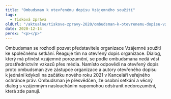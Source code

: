 ```yaml
---
title: "Ombudsman k otevřenému dopisu Vzájemného soužití"
tags:
  - Tisková zpráva
oldUrl: "/aktualne/tiskove-zpravy-2020/ombudsman-k-otevrenemu-dopisu-vzajemneho-souziti"
date: 2020-12-14
perex: "<p></p>"
---
```


<!-- imported from the old website -->

<p>Ombudsman se rozhodl pozvat představitele organizace Vzájemné soužití ke společnému setkání. Reaguje tím na otevřený dopis organizace. Dialog, který má přinést vzájemné porozumění, se podle ombudsmana nedá vést prostřednictvím vzkazů přes média. Namísto odpovědi na otevřený dopis proto ombudsman zve zástupce organizace a autory otevřeného dopisu k jednání kdykoli na začátku nového roku 2021 v Kanceláři veřejného ochránce práv. Ombudsman je přesvědčen, že osobní setkání a věcný dialog s vzájemným nasloucháním napomohou odstranit nedorozumění, která zde panují.</p>

